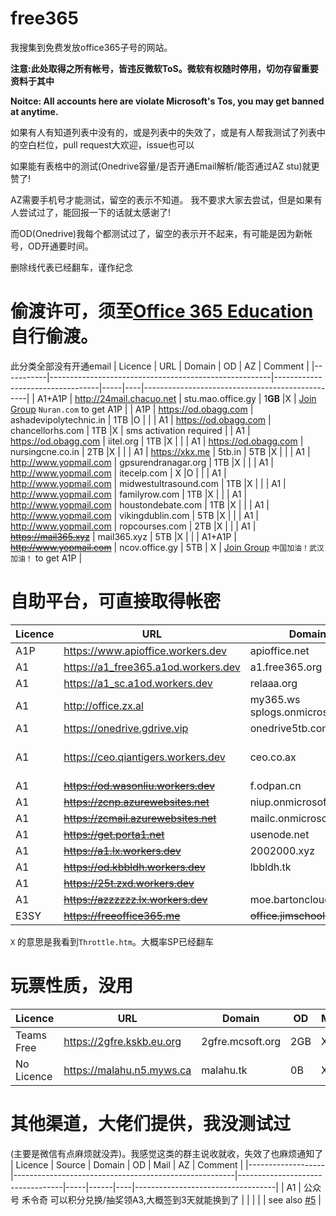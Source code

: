 # free365

我搜集到免费发放office365子号的网站。

**注意:此处取得之所有帐号，皆违反微软ToS。微软有权随时停用，切勿存留重要资料于其中**

**Noitce: All accounts here are violate Microsoft's Tos, you may get banned at anytime.**

如果有人有知道列表中没有的，或是列表中的失效了，或是有人帮我测试了列表中的空白栏位，pull request大欢迎，issue也可以

如果能有表格中的测试(Onedrive容量/是否开通Email解析/能否通过AZ stu)就更赞了!

AZ需要手机号才能测试，留空的表示不知道。
我不要求大家去尝试，但是如果有人尝试过了，能回报一下的话就太感谢了!

而OD(Onedrive)我每个都测试过了，留空的表示开不起来，有可能是因为新帐号，OD开通要时间。

删除线代表已经翻车，谨作纪念

偷渡许可，须至[Office 365 Education](https://products.office.com/en-us/student?tab=students)自行偷渡。
===
此分类全部没有开通email
| Licence   | URL                                                   | Domain                           | OD  | AZ | Comment                                         |
|-----------|-------------------------------------------------------|----------------------------------|-----|----|-------------------------------------------------|
| A1+A1P    | http://24mail.chacuo.net                              | stu.mao.office.gy                | 1**GB** |X   | [Join Group](https://account.activedirectory.windowsazure.com/r/#/joinGroups) ```Nuran.com``` to get A1P           |
| A1P       | https://od.obagg.com                                  | ashadevipolytechnic.in           | 1TB |O   |                                                 |
| A1        | https://od.obagg.com                                  | chancellorhs.com                 | 1TB |X   | sms activation required                         |
| A1        | https://od.obagg.com                                  | iitel.org                        | 1TB |X   |                                                 |
| A1        | https://od.obagg.com                                  | nursingcne.co.in                 | 2TB |X   |                                                 |
| A1        | https://xkx.me                                        | 5tb.in                           | 5TB |X   |                                                 |
| A1        | http://www.yopmail.com                                | gpsurendranagar.org              | 1TB |X   |                                                 |
| A1        | http://www.yopmail.com                                | itecelp.com                      | X   |O   |                                                 |
| A1        | http://www.yopmail.com                                | midwestultrasound.com            | 1TB |X   |                                                 |
| A1        | http://www.yopmail.com                                | familyrow.com                    | 1TB |X   |                                                 |
| A1        | http://www.yopmail.com                                | houstondebate.com                | 1TB |X   |                                                 |
| A1        | http://www.yopmail.com                                | vikingdublin.com                 | 5TB |X   |                                                 |
| A1        | http://www.yopmail.com                                | ropcourses.com                   | 2TB |X   |                                                 |
| A1        | ~~https://mail365.xyz~~                               | mail365.xyz                      | 5TB |X   |                                                 |
| A1+A1P    | ~~http://www.yopmail.com~~                            | ncov.office.gy                   | 5TB | X  | [Join Group](https://account.activedirectory.windowsazure.com/r/#/joinGroups) ```中国加油！武汉加油！``` to get A1P  |


自助平台，可直接取得帐密
===

| Licence           | URL                                                   | Domain                           | OD  | Mail | AZ | Comment                           |
|-------------------|-------------------------------------------------------|----------------------------------|-----|------|----|-----------------------------------|
| A1P               | https://www.apioffice.workers.dev                     | apioffice.net                    | 5TB | X    | X  |                                   |
| A1                | https://a1_free365.a1od.workers.dev                   | a1.free365.org                   | 5TB | X    | X  |                                   |
| A1                | https://a1_sc.a1od.workers.dev                        | relaaa.org                       | X   | X    | X  |                                   |
| A1                | http://office.zx.al                                   | my365.ws  splogs.onmicrosoft.com | 5TB | O    | X  |                                   |
| A1                | https://onedrive.gdrive.vip                           | onedrive5tb.com                  | 5TB | O    | X  |                                   |
| A1                | https://ceo.qiantigers.workers.dev                    | ceo.co.ax                        | 5TB | X    | X  | sms activation required           |
| A1                | ~~https://od.wasonliu.workers.dev~~                   | f.odpan.cn                       | 5TB | X    | X  |                                   |
| A1                | ~~https://zcnp.azurewebsites.net~~                    | niup.onmicrosoft.com             | X   | O    | X  |                                   |
| A1                | ~~https://zcmail.azurewebsites.net~~                  | mailc.onmicrosoft.com            | X   | O    | X  |                                   |
| A1                | ~~https://get.porta1.net~~                            | usenode.net                      | 1TB | X    | X  |                                   |
| A1                | ~~https://a1.lx.workers.dev~~                         | 2002000.xyz                      | 5TB | X    | X  |                                   |
| A1                | ~~https://od.kbbldh.workers.dev~~                     | lbbldh.tk                        | 5TB | X    | X  |                                   |
| A1                | ~~https://25t.zxd.workers.dev~~                       |                                  | 5TB | X    | X  |                                   |
| A1                | ~~https://azzzzzz.lx.workers.dev~~                    | moe.bartonclough.co.uk           | 1TB | X    | X  |                                   |
| E3SY              | ~~https://freeoffice365.me~~                          | ~~office.jimschool.org~~         | 5TB | X    | X  |                                   |

```X``` 的意思是我看到```Throttle.htm```。大概率SP已经翻车


玩票性质，没用
===

| Licence           | URL                                                   | Domain                           | OD  | Mail | AZ | Comment                           |
|-------------------|-------------------------------------------------------|----------------------------------|-----|------|----|-----------------------------------|
| Teams Free        | https://2gfre.kskb.eu.org                             | 2gfre.mcsoft.org                 | 2GB | X    | X  | [Detail](https://www.kskb.eu.org/2021/02/teams.html)      |
| No Licence        | https://malahu.n5.myws.ca                             | malahu.tk                        | 0B  | X    | X  |                                   |

其他渠道，大佬们提供，我没测试过
===
(主要是微信有点麻烦就没弄)。我感觉这类的群主说收就收，失效了也麻烦通知了
| Licence           | Source                                                | Domain                           | OD  | Mail | AZ | Comment                           |
|-------------------|-------------------------------------------------------|----------------------------------|-----|------|----|-----------------------------------|
| A1                | 公众号 禾令奇 可以积分兑换/抽奖领A3,大概签到3天就能换到了  |                                  |     |      |    | see also [#5](/../../issues/5)    |
